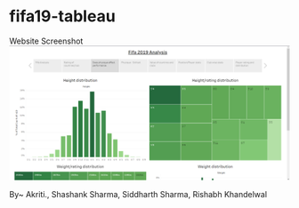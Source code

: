 # fifa19-tableau
Website Screenshot
![website deployed preview](https://github.com/RishabhSpark/fifa19-tableau/blob/a3d94cf90f1876df52601f3139354003f0d13586/images/website%20screenshot.png)

By~
Akriti., Shashank Sharma, Siddharth Sharma, Rishabh Khandelwal
